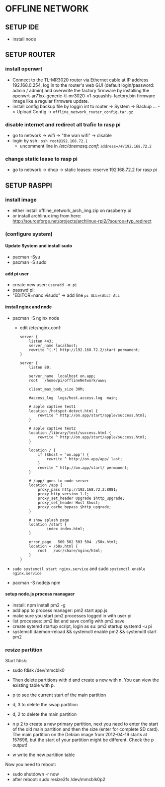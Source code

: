 # OFFLINE NETWORK

## SETUP IDE

* install node


## SETUP ROUTER

### install openwrt

* Connect to the TL-MR3020 router via Ethernet cable at IP address 192.168.0.254, log in to the router's web GUI (default login/password: admin / admin) and overwrite the factory firmware by installing the openwrt-ar71xx-generic-tl-mr3020-v1-squashfs-factory.bin firmware image like a regular firmware update.
* install config backup file by loggin int to router -> System -> Backup ... -> Upload Config -> `offline_network_router_config.tar.gz`

### disable internet and redirect all trafic to rasp pi

* go to network -> wifi -> "the wan wifi" -> disable
* login by ssh : `ssh root@192.168.72.1`
  * uncomment line in */etc/dnsmasq.conf*: `address=/#/192.168.72.2`

### change static lease to rasp pi

* go to network -> dhcp -> static leases: reserve 192.168.72.2 for rasp pi

## SETUP RASPPI

### install image

* either install offline_network_arch_img.zip on raspberry pi
* or install archlinux img from here: <http://sourceforge.net/projects/archlinux-rpi2/?source=typ_redirect>

### (configure system)

#### Update System and install sudo

* pacman -Syu
* pacman -S sudo

#### add pi user

* create new user: `useradd -m pi`
* passwd pi: 
* "EDITOR=nano visudo" -> add line `pi ALL=(ALL) ALL`

#### install nginx and node

* pacman -S nginx node
  * edit /etc/nginx.conf:

      ```
      server {
          listen 443;
          server_name localhost;
          rewrite ^(.*) http://192.168.72.2/start permanent;
      }

      server {
          listen 80;

          server_name  localhost on.app;
          root   /home/pi/offlineNetwork/www;

          client_max_body_size 30M;

          #access_log  logs/host.access.log  main;
          
          # apple captive test1
          location /hotspot-detect.html {
              rewrite ^ http://on.app/start/apple/success.html;
          }

          # apple captive test2
          location /library/test/success.html {
              rewrite ^ http://on.app/start/apple/success.html;
          }

          location / {
              if ($host = 'on.app') {
                  rewrite ^ http://on.app/app/ last;
              }
              rewrite ^ http://on.app/start/ permanent;
          }

    	  # /app/ goes to node server
          location /app {
              proxy_pass http://192.168.72.2:8081;
              proxy_http_version 1.1;
              proxy_set_header Upgrade $http_upgrade;        
              proxy_set_header Host $host;
              proxy_cache_bypass $http_upgrade;
          }

          # show splash page
          location /start {
                  index index.html;
          }

          error_page   500 502 503 504  /50x.html;
          location = /50x.html {
              root   /usr/share/nginx/html;
          }
      }
      ```
* `sudo systemctl start nginx.service` and sudo `systemctl enable nginx.service`

* pacman -S nodejs npm

#### setup node.js process managaer

* install: npm install pm2 -g
* add app to process manager: pm2 start app.js
* make sure you start pm2 processes logged in with user pi
* list processes: pm2 list and save config with pm2 save
* create sytemd startup script, login as su: pm2 startup systemd -u pi
* systemctl daemon-reload && systemctl enable pm2 && systemctl start pm2

### resize partition

Start fdisk:

* sudo fdisk /dev/mmcblk0
* Then delete partitions with d and create a new with n. You can view the existing table with p.

* p to see the current start of the main partition
* d, 3 to delete the swap partition
* d, 2 to delete the main partition
* n p 2 to create a new primary partition, next you need to enter the start of the old main partition and then the size (enter for complete SD card). The main partition on the Debian image from 2012-04-19 starts at 157696, but the start of your partition might be different. Check the p output!
* w write the new partition table

Now you need to reboot:

* sudo shutdown -r now
* after reboot: sudo resize2fs /dev/mmcblk0p2



